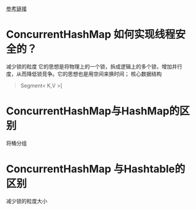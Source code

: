 [参考链接](https://www.ibm.com/developerworks/cn/java/java-lo-concurrenthashmap/)
# ConcurrentHashMap 如何实现线程安全的？
减少锁的粒度
它的思想是将物理上的一个锁，拆成逻辑上的多个锁，增加并行度，从而降低锁竞争。它的思想也是用空间来换时间；
核心数据结构
>Segment< K,V >[

# ConcurrentHashMap与HashMap的区别

将桶分组

# ConcurrentHashMap 与Hashtable的区别

减少锁的粒度大小